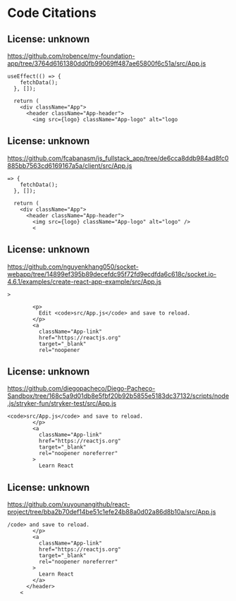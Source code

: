 # Code Citations

## License: unknown
https://github.com/robence/my-foundation-app/tree/3764d6161380dd0fb99069ff487ae65800f6c51a/src/App.js

```
useEffect(() => {
    fetchData();
  }, []);

  return (
    <div className="App">
      <header className="App-header">
        <img src={logo} className="App-logo" alt="logo
```


## License: unknown
https://github.com/fcabanasm/js_fullstack_app/tree/de6cca8ddb984ad8fc0885bb7563cd6169167a5a/client/src/App.js

```
=> {
    fetchData();
  }, []);

  return (
    <div className="App">
      <header className="App-header">
        <img src={logo} className="App-logo" alt="logo" />
        <
```


## License: unknown
https://github.com/nguyenkhang050/socket-webapp/tree/14899ef395b89decefdc95f72fd9ecdfda6c618c/socket.io-4.6.1/examples/create-react-app-example/src/App.js

```
>

        <p>
          Edit <code>src/App.js</code> and save to reload.
        </p>
        <a
          className="App-link"
          href="https://reactjs.org"
          target="_blank"
          rel="noopener
```


## License: unknown
https://github.com/diegopacheco/Diego-Pacheco-Sandbox/tree/168c5a9d01db8e5fbf20b92b5855e5183dc37132/scripts/node.js/stryker-fun/stryker-test/src/App.js

```
<code>src/App.js</code> and save to reload.
        </p>
        <a
          className="App-link"
          href="https://reactjs.org"
          target="_blank"
          rel="noopener noreferrer"
        >
          Learn React
```


## License: unknown
https://github.com/xuyounangithub/react-project/tree/bba2b70def14be51c1efe24b88a0d02a86d8b10a/src/App.js

```
/code> and save to reload.
        </p>
        <a
          className="App-link"
          href="https://reactjs.org"
          target="_blank"
          rel="noopener noreferrer"
        >
          Learn React
        </a>
      </header>
    <
```

